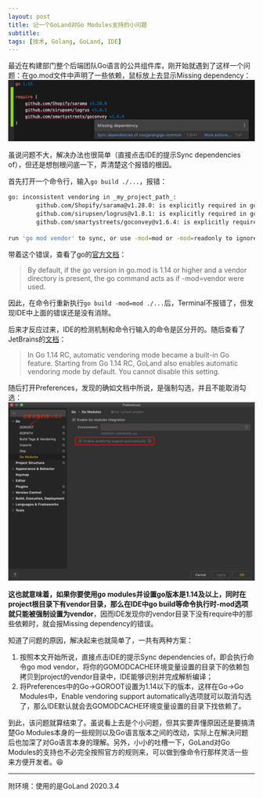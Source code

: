 ```yaml
---
layout: post
title: 记一个GoLand对Go Modules支持的小问题
subtitle: 
tags: [技术, Golang, GoLand, IDE]
---
```


最近在构建部门整个后端团队Go语言的公共组件库，刚开始就遇到了这样一个问题：在go.mod文件中声明了一些依赖，鼠标放上去显示Missing dependency：
![](../assets/images/2021-03-25-go-mod-missing-dependency/WX20210325-152524@2x.png)

虽说问题不大，解决办法也很简单（直接点击IDE的提示Sync dependencies of），但还是想刨根问底一下，弄清楚这个报错的根因。

首先打开一个命令行，输入`go build ./...`，报错：
```Bash
go: inconsistent vendoring in _my_project_path_:
        github.com/Shopify/sarama@v1.28.0: is explicitly required in go.mod, but not marked as explicit in vendor/modules.txt
        github.com/sirupsen/logrus@v1.8.1: is explicitly required in go.mod, but not marked as explicit in vendor/modules.txt
        github.com/smartystreets/goconvey@v1.6.4: is explicitly required in go.mod, but not marked as explicit in vendor/modules.txt

run 'go mod vendor' to sync, or use -mod=mod or -mod=readonly to ignore the vendor directory
```

带着这个错误，查看了go的[官方文档](https://golang.org/ref/mod#build-commands)：
> By default, if the go version in go.mod is 1.14 or higher and a vendor directory is present, the go command acts as if -mod=vendor were used.

因此，在命令行重新执行`go build -mod=mod ./...`后，Terminal不报错了，但发现IDE中上面的错误还是没有消除。


后来才反应过来，IDE的检测机制和命令行输入的命令是区分开的。随后查看了JetBrains的[文档](https://www.jetbrains.com/help/go/configuring-build-constraints-and-vendoring.html#vendoring)：
> In Go 1.14 RC, automatic vendoring mode became a built-in Go feature. Starting from Go 1.14 RC, GoLand also enables automatic vendoring mode by default. You cannot disable this setting.

随后打开Preferences，发现的确如文档中所说，是强制勾选，并且不能取消勾选：
![](../assets/images/2021-03-25-go-mod-missing-dependency/WX20210325-172846@2x.png)

**这也就意味着，如果你要使用go modules并设置go版本是1.14及以上，同时在project根目录下有vendor目录，那么在IDE中go build等命令执行时-mod选项就只能被强制设置为vendor**，因而IDE发现你的vendor目录下没有require中的那些依赖时，就会报Missing dependency的错误。

知道了问题的原因，解决起来也就简单了，一共有两种方案：
1. 按照本文开始所说，直接点击IDE的提示Sync dependencies of，即会执行命令go mod vendor，将你的GOMODCACHE环境变量设置的目录下的依赖包拷贝到project的vendor目录中，IDE能够识别并完成解析编译；
2. 将Preferences中的Go->GOROOT设置为1.14以下的版本，这样在Go->Go Modules中，Enable vendoring support automatically选项就可以取消勾选了，那么IDE默认就会去GOMODCACHE环境变量设置的目录下找依赖了。

到此，该问题就算结束了。虽说看上去是个小问题，但其实要弄懂原因还是要搞清楚Go Modules本身的一些规则以及Go语言版本之间的改动，实际上在解决问题后也加深了对Go语言本身的理解。另外，小小的吐槽一下，GoLand对Go Modules的支持也不必完全按照官方的规则来，可以做到像命令行那样灵活一些来方便开发者。&#x1F606;

---
附环境：使用的是GoLand 2020.3.4